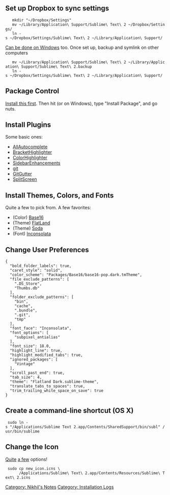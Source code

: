Set up Dropbox to sync settings
-------------------------------

`   mkdir "~/Dropbox/Settings"`  
`   mv ~/Library/Application\ Support/Sublime\ Text\ 2 ~/Dropbox/Settings/`  
`   ln -s ~/Dropbox/Settings/Sublime\ Text\ 2 ~/Library/Application\ Support/`

[Can be done on
Windows](http://misfoc.us/post/18018400006/syncing-sublime-text-2-settings-via-dropbox)
too. Once set up, backup and symlink on other computers

`   mv ~/Library/Application\ Support/Sublime\ Text\ 2 ~/Library/Application\ Support/Sublime\ Text\ 2.backup`  
`   ln -s ~/Dropbox/Settings/Sublime\ Text\ 2 ~/Library/Application\ Support/`

Package Control
---------------

[Install this first](https://sublime.wbond.net/installation). Then hit
(or on Windows), type "Install Package", and go nuts.

Install Plugins
---------------

Some basic ones:

-   [AllAutocomplete](https://github.com/alienhard/SublimeAllAutocomplete)
-   [BracketHighlighter](https://github.com/facelessuser/BracketHighlighter)
-   [ColorHighlighter](https://github.com/Monnoroch/ColorHighlighter)
-   [SidebarEnhancements](https://github.com/titoBouzout/SideBarEnhancements)
-   [git](https://github.com/kemayo/sublime-text-2-git/wiki)
-   [GitGutter](https://github.com/jisaacks/GitGutter)
-   [SplitScreen](https://github.com/spadgos/sublime-SplitScreen)

Install Themes, Colors, and Fonts
---------------------------------

Quite a few to pick from. A few favorites:

-   (Color) [Base16](https://github.com/chriskempson/base16)
-   (Theme) [FlatLand](https://github.com/thinkpixellab/flatland)
-   (Theme) [Soda](https://github.com/buymeasoda/soda-theme/)
-   (Font)
    [Inconsolata](http://levien.com/type/myfonts/inconsolata.html)

Change User Preferences
-----------------------

    {
      "bold_folder_labels": true,
      "caret_style": "solid",
      "color_scheme": "Packages/Base16/base16-pop.dark.tmTheme",
      "file_exclude_patterns": [
        ".DS_Store",
        "Thumbs.db"
      ],
      "folder_exclude_patterns": [
        "bin",
        "cache",
        ".bundle",
        ".git",
        "tmp"
      ],
      "font_face": "Inconsolata",
      "font_options": [
        "subpixel_antialias"
      ],
      "font_size": 18.0,
      "highlight_line": true,
      "highlight_modified_tabs": true,
      "ignored_packages": [
        "Vintage"
      ],
      "scroll_past_end": true,
      "tab_size": 4,
      "theme": "Flatland Dark.sublime-theme",
      "translate_tabs_to_spaces": true,
      "trim_trailing_white_space_on_save": true
    }

Create a command-line shortcut (OS X)
-------------------------------------

` sudo ln -s "/Applications/Sublime Text 2.app/Contents/SharedSupport/bin/subl" /usr/bin/sublime`

Change the Icon
---------------

[Quite](http://flynnduism.com/alternative-icons-for-sublime-text/) [a
few](http://dribbble.com/lucifr/buckets/32936-Sublime-Text-2-Replacement-Icons)
options!

` sudo cp new_icon.icns \`  
`      /Applications/Sublime\ Text\ 2.app/Contents/Resources/Sublime\ Text\ 2.icns`

[Category: Nikhil's Notes](Category:_Nikhil's_Notes "wikilink")
[Category: Installation Logs](Category:_Installation_Logs "wikilink")
